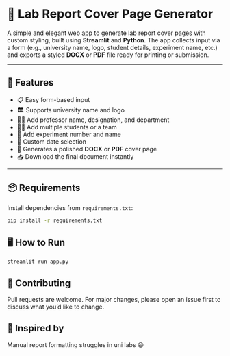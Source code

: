 # 🧪 Lab Report Cover Page Generator

A simple and elegant web app to generate lab report cover pages with custom styling, built using **Streamlit** and **Python**. The app collects input via a form (e.g., university name, logo, student details, experiment name, etc.) and exports a styled **DOCX** or **PDF** file ready for printing or submission.

---

## 🚀 Features

- 📋 Easy form-based input
- 🏛️ Supports university name and logo
- 👨‍🏫 Add professor name, designation, and department
- 👨‍🎓 Add multiple students or a team
- 🧪 Add experiment number and name
- 📆 Custom date selection
- 📄 Generates a polished **DOCX** or **PDF** cover page
- 📥 Download the final document instantly

---

## 📦 Requirements

Install dependencies from `requirements.txt`:

```bash
pip install -r requirements.txt
```

## 🖥️ How to Run
```bash
streamlit run app.py
```
## 🤝 Contributing
Pull requests are welcome. For major changes, please open an issue first to discuss what you’d like to change.

## 🧠 Inspired by
Manual report formatting struggles in uni labs 😄
